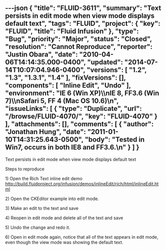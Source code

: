 ---json
{
  "title": "FLUID-3611",
  "summary": "Text persists in edit mode when view mode displays default text",
  "tags": "FLUID",
  "project": {
    "key": "FLUID",
    "title": "Fluid Infusion"
  },
  "type": "Bug",
  "priority": "Major",
  "status": "Closed",
  "resolution": "Cannot Reproduce",
  "reporter": "Justin Obara",
  "date": "2010-04-06T14:14:35.000-0400",
  "updated": "2014-07-14T10:07:04.946-0400",
  "versions": [
    "1.2",
    "1.3",
    "1.3.1",
    "1.4"
  ],
  "fixVersions": [],
  "components": [
    "Inline Edit",
    "Undo"
  ],
  "environment": "IE 6 (Win XP)\\\nIE 8, FF3.6 (Win 7)\\\nSafari 5, FF 4 (Mac OS 10.6)\n",
  "issueLinks": [
    {
      "type": "Duplicate",
      "url": "/browse/FLUID-4070/",
      "key": "FLUID-4070"
    }
  ],
  "attachments": [],
  "comments": [
    {
      "author": "Jonathan Hung",
      "date": "2011-01-10T14:31:25.643-0500",
      "body": "Tested in Win7, occurs in both IE8 and FF3.6.\n"
    }
  ]
}
---
Text persists in edit mode when view mode displays default text

Steps to reproduce

1\) Open the Rich Text inline edit demo\
<http://build.fluidproject.org/infusion/demos/inlineEdit/rich/html/inlineEdit.html>

2\) Open the CKEditor example into edit mode.&#x20;

3\) Make an edit to the text and save

4\) Reopen in edit mode and delete all of the text and save

5\) Undo the change and redo it.

6\) Open in edit mode again, notice that all of the text appears in edit mode, even though the view mode was showing the default text.

        